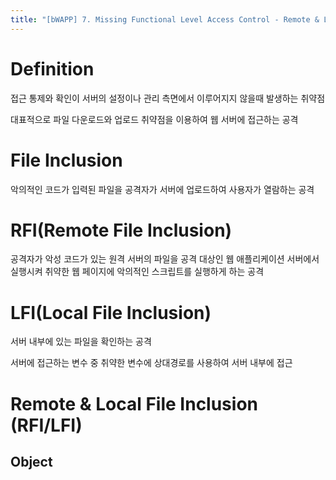 ```yaml
---
title: "[bWAPP] 7. Missing Functional Level Access Control - Remote & Local File Inclusion (RFI/LFI)"
---
```


# Definition

접근 통제와 확인이 서버의 설정이나 관리 측면에서 이루어지지 않을때 발생하는 취약점

대표적으로 파일 다운로드와 업로드 취약점을 이용하여 웹 서버에 접근하는 공격

# File Inclusion

악의적인 코드가 입력된 파일을 공격자가 서버에 업로드하여 사용자가 열람하는 공격

# RFI(Remote File Inclusion)

공격자가 악성 코드가 있는 원격 서버의 파일을 공격 대상인 웹 애플리케이션 서버에서 실행시켜 취약한 웹 페이지에 악의적인 스크립트를 실행하게 하는 공격

# LFI(Local File Inclusion)

서버 내부에 있는 파일을 확인하는 공격

서버에 접근하는 변수 중 취약한 변수에 상대경로를 사용하여 서버 내부에 접근

# Remote & Local File Inclusion (RFI/LFI)

## Object

